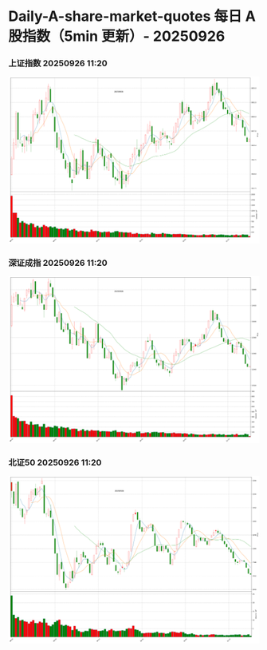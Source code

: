 
# Daily-A-share-market-quotes 每日 A 股指数（5min 更新）- 20250926

### 上证指数 20250926 11:20
![](./fig/2025/9/20250926-sh000001.png)

### 深证成指 20250926 11:20
![](./fig/2025/9/20250926-sz399001.png)

### 北证50 20250926 11:20
![](./fig/2025/9/20250926-bj899050.png)
